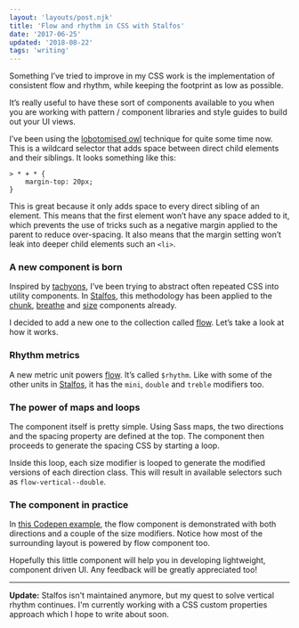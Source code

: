 ```yaml
---
layout: 'layouts/post.njk'
title: 'Flow and rhythm in CSS with Stalfos'
date: '2017-06-25'
updated: '2018-08-22'
tags: 'writing'
---
```


Something I’ve tried to improve in my CSS work is the implementation of consistent flow and rhythm, while keeping the footprint as low as possible.

It’s really useful to have these sort of components available to you when you are working with pattern / component libraries and style guides to build out your UI views.

I’ve been using the [lobotomised owl](https://alistapart.com/article/axiomatic-css-and-lobotomized-owls) technique for quite some time now. This is a wildcard selector that adds space between direct child elements and their siblings. It looks something like this:

```
> * + * { 
    margin-top: 20px; 
}
```

This is great because it only adds space to every direct sibling of an element. This means that the first element won’t have any space added to it, which prevents the use of tricks such as a negative margin applied to the parent to reduce over-spacing. It also means that the margin setting won’t leak into deeper child elements such an `<li>`.

### A new component is born

Inspired by [tachyons](http://tachyons.io/), I’ve been trying to abstract often repeated CSS into utility components. In [Stalfos](https://stalfos.io/), this methodology has been applied to the [chunk](https://github.com/hankchizljaw/stalfos/blob/master/front-end/scss/project/components/_chunk.scss), [breathe](https://github.com/hankchizljaw/stalfos/blob/master/front-end/scss/project/components/_breathe.scss) and [size](https://github.com/hankchizljaw/stalfos/blob/master/front-end/scss/project/components/_size.scss) components already.

I decided to add a new one to the collection called [flow](https://github.com/hankchizljaw/stalfos/blob/master/front-end/scss/project/components/_flow.scss). Let’s take a look at how it works.

### Rhythm metrics

A new metric unit powers [flow](https://github.com/hankchizljaw/stalfos/blob/master/front-end/scss/project/components/_flow.scss). It’s called `$rhythm`. Like with some of the other units in [Stalfos](https://stalfos.io/), it has the `mini`, `double` and `treble` modifiers too.

### The power of maps and loops

The component itself is pretty simple. Using Sass maps, the two directions and the spacing property are defined at the top. The component then proceeds to generate the spacing CSS by starting a loop.

Inside this loop, each size modifier is looped to generate the modified versions of each direction class. This will result in available selectors such as `flow-vertical--double`.

### The component in practice

In [this Codepen example](https://codepen.io/hankchizljaw/full/dRVPMO), the flow component is demonstrated with both directions and a couple of the size modifiers. Notice how most of the surrounding layout is powered by flow component too.

Hopefully this little component will help you in developing lightweight, component driven UI. Any feedback will be greatly appreciated too!

***

**Update:** Stalfos isn't maintained anymore, but my quest to solve vertical rhythm continues. I'm currently working with a CSS custom properties approach which I hope to write about soon.




